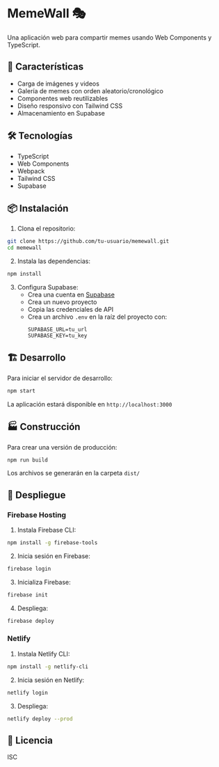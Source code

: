# MemeWall 🎭

Una aplicación web para compartir memes usando Web Components y TypeScript.

## 🚀 Características

- Carga de imágenes y videos
- Galería de memes con orden aleatorio/cronológico
- Componentes web reutilizables
- Diseño responsivo con Tailwind CSS
- Almacenamiento en Supabase

## 🛠️ Tecnologías

- TypeScript
- Web Components
- Webpack
- Tailwind CSS
- Supabase

## 📦 Instalación

1. Clona el repositorio:
```bash
git clone https://github.com/tu-usuario/memewall.git
cd memewall
```

2. Instala las dependencias:
```bash
npm install
```

3. Configura Supabase:
   - Crea una cuenta en [Supabase](https://supabase.com)
   - Crea un nuevo proyecto
   - Copia las credenciales de API
   - Crea un archivo `.env` en la raíz del proyecto con:
     ```
     SUPABASE_URL=tu_url
     SUPABASE_KEY=tu_key
     ```

## 🏗️ Desarrollo

Para iniciar el servidor de desarrollo:

```bash
npm start
```

La aplicación estará disponible en `http://localhost:3000`

## 🏭 Construcción

Para crear una versión de producción:

```bash
npm run build
```

Los archivos se generarán en la carpeta `dist/`

## 🚀 Despliegue

### Firebase Hosting

1. Instala Firebase CLI:
```bash
npm install -g firebase-tools
```

2. Inicia sesión en Firebase:
```bash
firebase login
```

3. Inicializa Firebase:
```bash
firebase init
```

4. Despliega:
```bash
firebase deploy
```

### Netlify

1. Instala Netlify CLI:
```bash
npm install -g netlify-cli
```

2. Inicia sesión en Netlify:
```bash
netlify login
```

3. Despliega:
```bash
netlify deploy --prod
```

## 📝 Licencia

ISC

